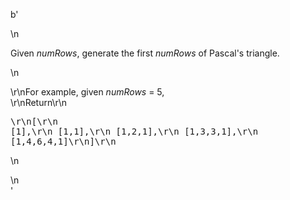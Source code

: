 b'<div class="question-description">\n<p><p>Given <i>numRows</i>, generate the first <i>numRows</i> of Pascal\'s triangle.</p>\n<p>\r\nFor example, given <i>numRows</i> = 5,<br/>\r\nReturn\r\n<pre>\r\n[\r\n     [1],\r\n    [1,1],\r\n   [1,2,1],\r\n  [1,3,3,1],\r\n [1,4,6,4,1]\r\n]\r\n</pre>\n</p></p>\n</div>'